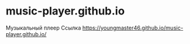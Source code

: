 # music-player.github.io
Музыкальный плеер
Ссылка https://youngmaster46.github.io/music-player.github.io/
